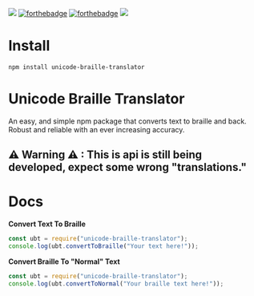 [![](https://img.shields.io/npm/dt/unicode-braille-translator)](https://www.npmjs.com/package/unicode-braille-translator) [![forthebadge](https://forthebadge.com/images/badges/designed-in-ms-paint.svg)](https://forthebadge.com) [![forthebadge](https://forthebadge.com/images/badges/mom-made-pizza-rolls.svg)](https://forthebadge.com) [![](https://img.shields.io/npm/v/unicode-braille-translator)](https://www.npmjs.com/package/unicode-braille-translator)

# Install
```
npm install unicode-braille-translator
```

# Unicode Braille Translator
An easy, and simple npm package that converts text to braille and back. Robust and reliable with an ever increasing accuracy.

## ⚠ Warning ⚠ : This is api is still being developed, expect some wrong "translations."

# Docs
**Convert Text To Braille**
```javascript
const ubt = require("unicode-braille-translator");
console.log(ubt.convertToBraille("Your text here!"));
```

**Convert Braille To "Normal" Text**
```javascript
const ubt = require("unicode-braille-translator");
console.log(ubt.convertToNormal("Your braille text here!"));
```
